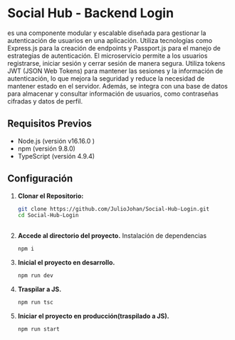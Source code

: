 # Social Hub - Backend Login
es una componente modular y escalable diseñada para gestionar la autenticación de usuarios en una aplicación. Utiliza tecnologías como Express.js para la creación de endpoints y Passport.js para el manejo de estrategias de autenticación. El microservicio permite a los usuarios registrarse, iniciar sesión y cerrar sesión de manera segura. Utiliza tokens JWT (JSON Web Tokens) para mantener las sesiones y la información de autenticación, lo que mejora la seguridad y reduce la necesidad de mantener estado en el servidor. Además, se integra con una base de datos para almacenar y consultar información de usuarios, como contraseñas cifradas y datos de perfil. 

## Requisitos Previos
- Node.js (versión v16.16.0 )
- npm (versión 9.8.0)
- TypeScript (versión 4.9.4)

## Configuración

1. **Clonar el Repositorio:**

   ```sh
   git clone https://github.com/JulioJohan/Social-Hub-Login.git
   cd Social-Hub-Login
 
2. **Accede al directorio del proyecto.**
   Instalación de dependencias
    ```sh
    npm i

3. **Inicial el proyecto en desarrollo.**
    ```sh
    npm run dev

4. **Traspilar a JS.**
    ```sh
    npm run tsc

5. **Iniciar el proyecto en producción(traspilado a JS).**
    ```sh
    npm run start



